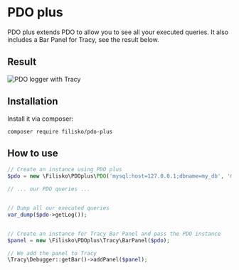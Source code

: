 # PDO plus

PDO plus extends PDO to allow you to see all your executed queries. It also includes a Bar Panel for Tracy, see the result below.

## Result
![PDO logger with Tracy](https://i.snag.gy/AbESVC.jpg "PDO logger with Tracy")

## Installation
Install it via composer:

`composer require filisko/pdo-plus`

## How to use

```php
// Create an instance using PDO plus
$pdo = new \Filisko\PDOplus\PDO('mysql:host=127.0.0.1;dbname=my_db', 'my_user', 'my_pass');

// ... our PDO queries ...


// Dump all our executed queries
var_dump($pdo->getLog());


// Create an instance for Tracy Bar Panel and pass the PDO instance
$panel = new \Filisko\PDOplus\Tracy\BarPanel($pdo);

// We add the panel to Tracy
\Tracy\Debugger::getBar()->addPanel($panel);
```
